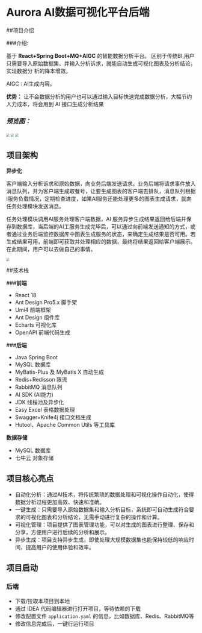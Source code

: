 # Aurora AI数据可视化平台后端

##项目介绍

###介绍:

基于 **React+Spring Boot+MQ+AIGC** 的智能数据分析平台。
区别于传统BI,用户只需要导入原始数据集、并输入分析诉求，就能自动生成可视化图表及分析结论，实现数据分
析的降本增效。

AIGC : AI生成内容。

**优势：** 让不会数据分析的用户也可以通过输入目标快速完成数据分析，大幅节约人力成本，将会用到 AI 接口生成分析结果

### ***预览图：***

<img src="http://pics.soogyu.xyz/picgo/bi_sample_sync.PNG" style="zoom: 50%;" />

<img src="http://pics.soogyu.xyz/picgo/bi_sample_async_mq.PNG" style="zoom: 50%;" />

<img src="http://pics.soogyu.xyz/picgo/bi_sample_mychart.PNG" style="zoom: 50%;" />

## 项目架构

**异步化**

客户端输入分析诉求和原始数据，向业务后端发送请求。业务后端将请求事件放入消息队列，并为客户端生成取餐号，让要生成图表的客户端去排队，消息队列根据I服务负载情况，定期检查进度，如果AI服务还能处理更多的图表生成请求，就向任务处理模块发送消息。

任务处理模块调用AI服务处理客户端数据，AI 服务异步生成结果返回给后端并保存到数据库，当后端的AI工服务生成完毕后，可以通过向前端发送通知的方式，或者通过业务后端监控数据库中图表生成服务的状态，来确定生成结果是否可用。若生成结果可用，前端即可获取并处理相应的数据，最终将结果返回给客户端展示。在此期间，用户可以去做自己的事情。

<img src="http://pics.soogyu.xyz/pani/bi/bi_structrue.png" style="zoom: 50%;" />

##技术栈

###**前端**
- React 18
- Ant Design Pro5.x 脚手架
- Umi4 前端框架
- Ant Design 组件库
- Echarts 可视化库
- OpenAPI 前端代码生成

###**后端**
- Java Spring Boot
- MySQL 数据库
- MyBatis-Plus 及 MyBatis X 自动生成
- Redis+Redisson 限流
- RabbitMQ 消息队列
- AI SDK (AI能力)
- JDK 线程池及异步化
- Easy Excel 表格数据处理
- Swagger+Knife4j 接口文档生成
- Hutool、Apache Common Utils 等工具库

**数据存储**

- MySQL 数据库
- 七牛云 对象存储



## 项目核心亮点

- 自动化分析：通过AI技术，将传统繁琐的数据处理和可视化操作自动化，使得数据分析过程更加高效、快速和准确。
- 一键生成：只需要导入原始数据集和输入分析目标，系统即可自动生成符合要求的可视化图表和分析结论，无需手动进行复杂的操作和计算。
- 可视化管理：项目提供了图表管理功能，可以对生成的图表进行整理、保存和分享，方便用户进行后续的分析和展示。
- 异步生成：项目支持异步生成，即使处理大规模数据集也能保持较低的响应时间，提高用户的使用体验和效率。



## 项目启动

### 后端

- 下载/拉取本项目到本地
- 通过 IDEA 代码编辑器进行打开项目，等待依赖的下载
- 修改配置文件 `application.yaml` 的信息，比如数据库、Redis、RabbitMQ等
- 修改信息完成后，一键行运行项目
